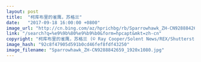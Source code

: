 ```yaml
---
layout: post
title:  "柯库布里的雀鹰，苏格兰"
date:   "2017-09-18 16:00:00 +0800"
image_url: "http://cn.bing.com/az/hprichbg/rb/Sparrowhawk_ZH-CN9288842659_1920x1080.jpg"
link: "/search?q=%e9%9b%80%e9%b9%b0&form=hpcapt&mkt=zh-cn"
copyright: "柯库布里的雀鹰，苏格兰 (© Ray Cooper/Solent News/REX/Shutterstock)"
image_hash: "92c8f47905d591b0cd46fef8fdf43250"
image_filename: "Sparrowhawk_ZH-CN9288842659_1920x1080.jpg"
---
```

